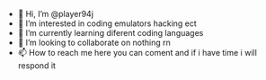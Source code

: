 - 👋 Hi, I’m @player94j
- 👀 I’m interested in coding emulators hacking ect
- 🌱 I’m currently learning diferent coding languages
- 💞️ I’m looking to collaborate on nothing rn
- 📫 How to reach me here you can coment and if i have time i will respond it

<!---
player94j/player94j is a ✨ special ✨ repository because its `README.md` (this file) appears on your GitHub profile.
You can click the Preview link to take a look at your changes.
--->
